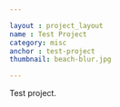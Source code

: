 ```yaml
---

layout : project_layout
name : Test Project
category: misc
anchor : test-project
thumbnail: beach-blur.jpg

---
```


Test project.
